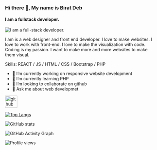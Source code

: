 ### Hi there 👋, My name is Birat Deb
#### I am a fullstack developer.
![I am a full-stack developer.](https://scontent.fcgp1-1.fna.fbcdn.net/v/t39.30808-6/295805391_147303631242687_3960642915446574932_n.jpg?_nc_cat=107&ccb=1-7&_nc_sid=e3f864&_nc_eui2=AeG1OVPX-fCmvm5FzcR9RvrxEz7UmCBzZIITPtSYIHNkgm9gyS3e9PFTpzrSx0w5KQKNeGdNYdKMLnEtnxDtV6L4&_nc_ohc=SjdeFmsH2VcAX8LGjmR&_nc_zt=23&_nc_ht=scontent.fcgp1-1.fna&oh=00_AT-Fpjch92X8FfeAceVvwK35YwsaXendZOMl09j128yf4g&oe=6321F301)

I am is a web designer and front end developer. I love to make websites. I love to work with front-end. I love to make the visualization with code. Coding is my passion. I want to make more and more websites to make them visual.

Skills: REACT / JS / HTML / CSS / Bootstrap / PHP 

- 🔭 I’m currently working on responsive website development 
- 🌱 I’m currently learning PHP 
- 👯 I’m looking to collaborate on github 
- 💬 Ask me about web developmet 


[<img src='https://cdn.jsdelivr.net/npm/simple-icons@3.0.1/icons/github.svg' alt='github' height='40'>](https://github.com/Biratdeb)  

[![Top Langs](https://github-readme-stats.vercel.app/api/top-langs/?username=Biratdeb)](https://github.com/anuraghazra/github-readme-stats)

![GitHub stats](https://github-readme-stats.vercel.app/api?username=Biratdeb&show_icons=true&count_private=true)  

![GitHub Activity Graph](https://activity-graph.herokuapp.com/graph?username=Biratdeb)  

![Profile views](https://gpvc.arturio.dev/Biratdeb)  

